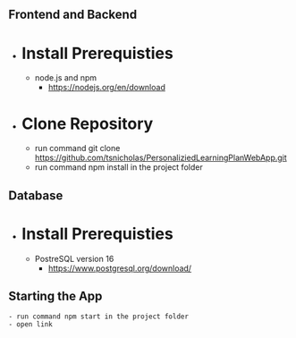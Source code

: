 ## Frontend and Backend
- # Install Prerequisties
    - node.js and npm
        - https://nodejs.org/en/download
- # Clone Repository
    - run command git clone https://github.com/tsnicholas/PersonaliziedLearningPlanWebApp.git
    - run command npm install in the project folder

## Database   
- # Install Prerequisties
    - PostreSQL version 16
        - https://www.postgresql.org/download/

## Starting the App
    - run command npm start in the project folder
    - open link 
    